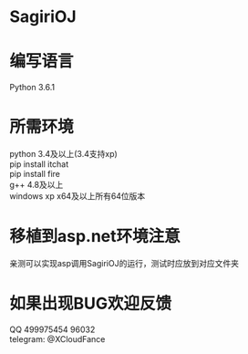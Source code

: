 # SagiriOJ
# 编写语言
Python 3.6.1 
# 所需环境
python 3.4及以上(3.4支持xp)</br>
pip install itchat</br>
pip install fire</br>
g++ 4.8及以上</br>
windows xp x64及以上所有64位版本</br>
# 移植到asp.net环境注意</br>
亲测可以实现asp调用SagiriOJ的运行，测试时应放到对应文件夹
# 如果出现BUG欢迎反馈
QQ 499975454 96032 </br>
telegram: @XCloudFance

